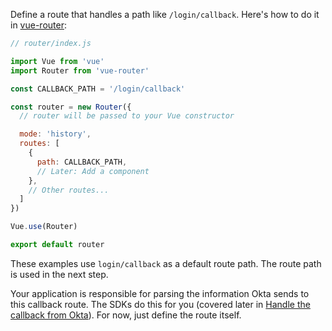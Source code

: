 Define a route that handles a path like `/login/callback`. Here's how to do it in [vue-router](https://router.vuejs.org/):


```javascript
// router/index.js

import Vue from 'vue'
import Router from 'vue-router'

const CALLBACK_PATH = '/login/callback'

const router = new Router({
  // router will be passed to your Vue constructor

  mode: 'history',
  routes: [
    {
      path: CALLBACK_PATH,
      // Later: Add a component
    },
    // Other routes...
  ]
})

Vue.use(Router)

export default router
```

These examples use `login/callback` as a default route path. The route path is used in the next step.

Your application is responsible for parsing the information Okta sends to this callback route. The SDKs do this for you (covered later in [Handle the callback from Okta](#handle-the-callback-from-okta)). For now, just define the route itself.
